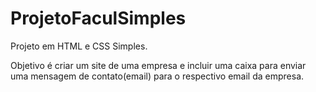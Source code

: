 # ProjetoFaculSimples

Projeto em HTML e CSS Simples.

Objetivo é criar um site de uma empresa e incluir uma caixa para enviar uma mensagem de contato(email) para o respectivo email da empresa.
